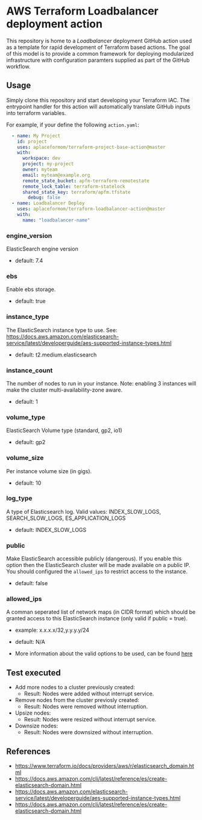AWS Terraform Loadbalancer deployment action
============================
This repository is home to a _Loadbalancer_ deployment GitHub action used as a template for
rapid development of Terraform based actions. The goal of this model is to
provide a common framework for deploying modularized infrastructure with
configuration paramters supplied as part of the GitHub workflow.

Usage
-----
Simply clone this repository and start developing your Terraform IAC. The
entrypoint handler for this action will automatically translate GitHub inputs
into terraform variables.

For example, if your define the following `action.yaml`:
```yaml
  - name: My Project
    id: project
    uses: aplaceformom/terraform-project-base-action@master
    with:
      workspace: dev
      project: my-project
      owner: myteam
      email: myteam@example.org
      remote_state_bucket: apfm-terraform-remotestate
      remote_lock_table: terraform-statelock
      shared_state_key: terraform/apfm.tfstate
        debug: false
  - name: Loadbalancer Deploy
    uses: aplaceformom/terraform-loadbalancer-action@master
    with:
      name: "loadbalancer-name"
```

### engine_version
ElasticSearch engine version
- default: 7.4

### ebs
Enable ebs storage.
- default: true

### instance_type
The ElasticSearch instance type to use. See: https://docs.aws.amazon.com/elasticsearch-service/latest/developerguide/aes-supported-instance-types.html
- default: t2.medium.elasticsearch

### instance_count
The number of nodes to run in your instance. Note: enabling 3 instances will
make the cluster multi-availability-zone aware.
- default: 1

### volume_type
ElasticSearch Volume type (standard, gp2, io1)
- default: gp2

### volume_size
Per instance volume size (in gigs).
- default: 10

### log_type
A type of Elasticsearch log. Valid values: INDEX_SLOW_LOGS, SEARCH_SLOW_LOGS, ES_APPLICATION_LOGS
- default: INDEX_SLOW_LOGS

### public
Make ElasticSearch accessible publicly (dangerous). If you enable this option
then the ElasticSearch cluster will be made available on a public IP.  You
should configured the `allowed_ips` to restrict access to the instance.
- default: false

### allowed_ips
A comman seperated list of network maps (in CIDR format) which should be
granted access to this ElasticSearch instance (only valid if public = true).
- example: x.x.x.x/32,y.y.y.y/24
- default: N/A

- More information about the valid options to be used, can be found [here](https://aplaceformom.atlassian.net/wiki/spaces/TECHOPS/pages/1049133728/2020+AWS+Tagging+Standards) 

Test executed
-------------

- Add more nodes to a cluster previously created: 
  - Result: Nodes were added without interrupt service.
- Remove nodes from the cluster previosly created:
  - Result: Nodes were removed without interruption.
- Upsize nodes:
  - Result: Nodes were resized without interrupt service.
- Downsize nodes:
  - Result: Nodes were downsized without interruption.

References
----------

- https://www.terraform.io/docs/providers/aws/r/elasticsearch_domain.html
- https://docs.aws.amazon.com/cli/latest/reference/es/create-elasticsearch-domain.html
- https://docs.aws.amazon.com/elasticsearch-service/latest/developerguide/aes-supported-instance-types.html
- https://docs.aws.amazon.com/cli/latest/reference/es/create-elasticsearch-domain.html
